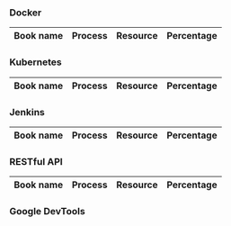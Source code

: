 ### Docker
Book name|Process|Resource|Percentage
--|--|--|--

### Kubernetes
Book name|Process|Resource|Percentage
--|--|--|--

### Jenkins
Book name|Process|Resource|Percentage
--|--|--|--

### RESTful API
Book name|Process|Resource|Percentage
--|--|--|--

### Google DevTools
